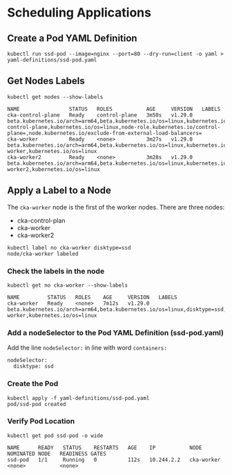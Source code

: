# Scheduling Applications

## Create a Pod YAML Definition

```shell
kubectl run ssd-pod --image=nginx --port=80 --dry-run=client -o yaml > yaml-definitions/ssd-pod.yaml
```

## Get Nodes Labels

```shell
kubectl get nodes --show-labels

NAME                STATUS   ROLES           AGE     VERSION   LABELS
cka-control-plane   Ready    control-plane   3m50s   v1.29.0   beta.kubernetes.io/arch=arm64,beta.kubernetes.io/os=linux,kubernetes.io/arch=arm64,kubernetes.io/hostname=cka-control-plane,kubernetes.io/os=linux,node-role.kubernetes.io/control-plane=,node.kubernetes.io/exclude-from-external-load-balancers=
cka-worker          Ready    <none>          3m27s   v1.29.0   beta.kubernetes.io/arch=arm64,beta.kubernetes.io/os=linux,kubernetes.io/arch=arm64,kubernetes.io/hostname=cka-worker,kubernetes.io/os=linux
cka-worker2         Ready    <none>          3m28s   v1.29.0   beta.kubernetes.io/arch=arm64,beta.kubernetes.io/os=linux,kubernetes.io/arch=arm64,kubernetes.io/hostname=cka-worker2,kubernetes.io/os=linux
```
## Apply a Label to a Node

The `cka-worker` node is the first of the worker nodes. There are three nodes:

- cka-control-plan
- cka-worker
- cka-worker2

```shell
kubectl label no cka-worker disktype=ssd
node/cka-worker labeled
```

### Check the labels in the node

```shell
kubectl get no cka-worker --show-labels

NAME         STATUS   ROLES    AGE     VERSION   LABELS
cka-worker   Ready    <none>   7m12s   v1.29.0   beta.kubernetes.io/arch=arm64,beta.kubernetes.io/os=linux,disktype=ssd,kubernetes.io/arch=arm64,kubernetes.io/hostname=cka-worker,kubernetes.io/os=linux
```

### Add a nodeSelector to the Pod YAML Definition (ssd-pod.yaml)

Add the line `nodeSelector:` in line with word `containers:`

```shell
nodeSelector:
  disktype: ssd
```

### Create the Pod

```shell
kubectl apply -f yaml-definitions/ssd-pod.yaml
pod/ssd-pod created
```

### Verify Pod Location

```shell
kubectl get pod ssd-pod -o wide

NAME      READY   STATUS    RESTARTS   AGE    IP           NODE         NOMINATED NODE   READINESS GATES
ssd-pod   1/1     Running   0          112s   10.244.2.2   cka-worker   <none>           <none>
```

